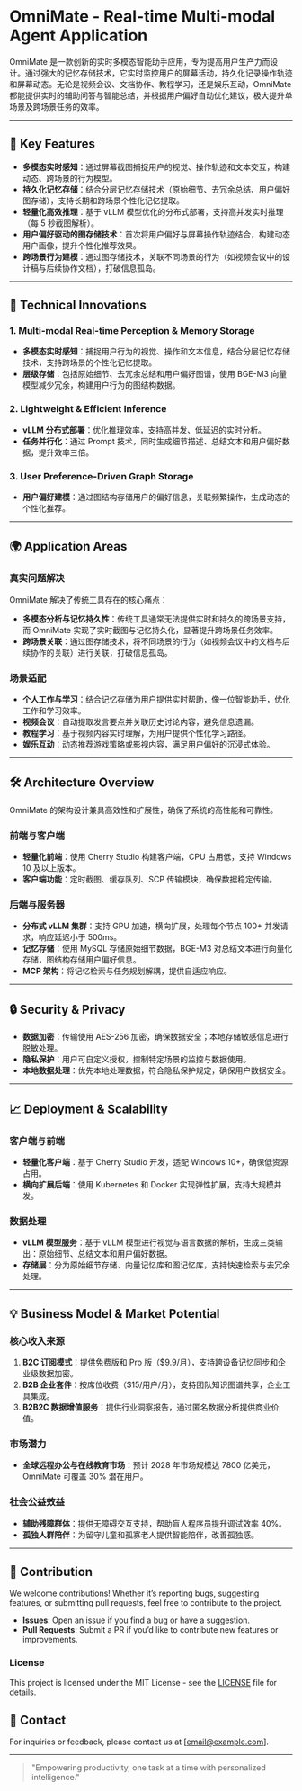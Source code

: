 # OmniMate - Real-time Multi-modal Agent Application

OmniMate 是一款创新的实时多模态智能助手应用，专为提高用户生产力而设计。通过强大的记忆存储技术，它实时监控用户的屏幕活动，持久化记录操作轨迹和屏幕动态。无论是视频会议、文档协作、教程学习，还是娱乐互动，OmniMate 都能提供实时的辅助问答与智能总结，并根据用户偏好自动优化建议，极大提升单场景及跨场景任务的效率。

---

## 🚀 **Key Features**

- **多模态实时感知**：通过屏幕截图捕捉用户的视觉、操作轨迹和文本交互，构建动态、跨场景的行为模型。
- **持久化记忆存储**：结合分层记忆存储技术（原始细节、去冗余总结、用户偏好图存储），支持长期和跨场景个性化记忆提取。
- **轻量化高效推理**：基于 vLLM 模型优化的分布式部署，支持高并发实时推理（每 5 秒截图解析）。
- **用户偏好驱动的图存储技术**：首次将用户偏好与屏幕操作轨迹结合，构建动态用户画像，提升个性化推荐效果。
- **跨场景行为建模**：通过图存储技术，关联不同场景的行为（如视频会议中的设计稿与后续协作文档），打破信息孤岛。

---

## 🔧 **Technical Innovations**

### **1. Multi-modal Real-time Perception & Memory Storage**
- **多模态实时感知**：捕捉用户行为的视觉、操作和文本信息，结合分层记忆存储技术，支持跨场景的个性化记忆提取。
- **层级存储**：包括原始细节、去冗余总结和用户偏好图谱，使用 BGE-M3 向量模型减少冗余，构建用户行为的图结构数据。

### **2. Lightweight & Efficient Inference**
- **vLLM 分布式部署**：优化推理效率，支持高并发、低延迟的实时分析。
- **任务并行化**：通过 Prompt 技术，同时生成细节描述、总结文本和用户偏好数据，提升效率三倍。

### **3. User Preference-Driven Graph Storage**
- **用户偏好建模**：通过图结构存储用户的偏好信息，关联频繁操作，生成动态的个性化推荐。

---

## 🌍 **Application Areas**

### **真实问题解决**

OmniMate 解决了传统工具存在的核心痛点：
- **多模态分析与记忆持久性**：传统工具通常无法提供实时和持久的跨场景支持，而 OmniMate 实现了实时截图与记忆持久化，显著提升跨场景任务效率。
- **跨场景关联**：通过图存储技术，将不同场景的行为（如视频会议中的文档与后续协作的关联）进行关联，打破信息孤岛。

### **场景适配**
- **个人工作与学习**：结合记忆存储为用户提供实时帮助，像一位智能助手，优化工作和学习效率。
- **视频会议**：自动提取发言要点并关联历史讨论内容，避免信息遗漏。
- **教程学习**：基于视频内容实时理解，为用户提供个性化学习路径。
- **娱乐互动**：动态推荐游戏策略或影视内容，满足用户偏好的沉浸式体验。

---

## 🛠 **Architecture Overview**

OmniMate 的架构设计兼具高效性和扩展性，确保了系统的高性能和可靠性。

### **前端与客户端**
- **轻量化前端**：使用 Cherry Studio 构建客户端，CPU 占用低，支持 Windows 10 及以上版本。
- **客户端功能**：定时截图、缓存队列、SCP 传输模块，确保数据稳定传输。

### **后端与服务器**
- **分布式 vLLM 集群**：支持 GPU 加速，横向扩展，处理每个节点 100+ 并发请求，响应延迟小于 500ms。
- **记忆存储**：使用 MySQL 存储原始细节数据，BGE-M3 对总结文本进行向量化存储，图结构存储用户偏好信息。
- **MCP 架构**：将记忆检索与任务规划解耦，提供自适应响应。

---

## 🔒 **Security & Privacy**

- **数据加密**：传输使用 AES-256 加密，确保数据安全；本地存储敏感信息进行脱敏处理。
- **隐私保护**：用户可自定义授权，控制特定场景的监控与数据使用。
- **本地数据处理**：优先本地处理数据，符合隐私保护规定，确保用户数据安全。

---

## 📈 **Deployment & Scalability**

### **客户端与前端**
- **轻量化客户端**：基于 Cherry Studio 开发，适配 Windows 10+，确保低资源占用。
- **横向扩展后端**：使用 Kubernetes 和 Docker 实现弹性扩展，支持大规模并发。

### **数据处理**
- **vLLM 模型服务**：基于 vLLM 模型进行视觉与语言数据的解析，生成三类输出：原始细节、总结文本和用户偏好数据。
- **存储层**：分为原始细节存储、向量记忆库和图记忆库，支持快速检索与去冗余处理。

---

## 💡 **Business Model & Market Potential**

### **核心收入来源**
1. **B2C 订阅模式**：提供免费版和 Pro 版（$9.9/月），支持跨设备记忆同步和企业级数据加密。
2. **B2B 企业套件**：按席位收费（$15/用户/月），支持团队知识图谱共享，企业工具集成。
3. **B2B2C 数据增值服务**：提供行业洞察报告，通过匿名数据分析提供商业价值。

### **市场潜力**
- **全球远程办公与在线教育市场**：预计 2028 年市场规模达 7800 亿美元，OmniMate 可覆盖 30% 潜在用户。

### **社会公益效益**
- **辅助残障群体**：提供无障碍交互支持，帮助盲人程序员提升调试效率 40%。
- **孤独人群陪伴**：为留守儿童和孤寡老人提供智能陪伴，改善孤独感。

---

## 🤝 **Contribution**

We welcome contributions! Whether it’s reporting bugs, suggesting features, or submitting pull requests, feel free to contribute to the project.

- **Issues**: Open an issue if you find a bug or have a suggestion.
- **Pull Requests**: Submit a PR if you’d like to contribute new features or improvements.

### **License**
This project is licensed under the MIT License - see the [LICENSE](LICENSE) file for details.

## 📧 **Contact**
For inquiries or feedback, please contact us at [email@example.com].

---

> "Empowering productivity, one task at a time with personalized intelligence."
